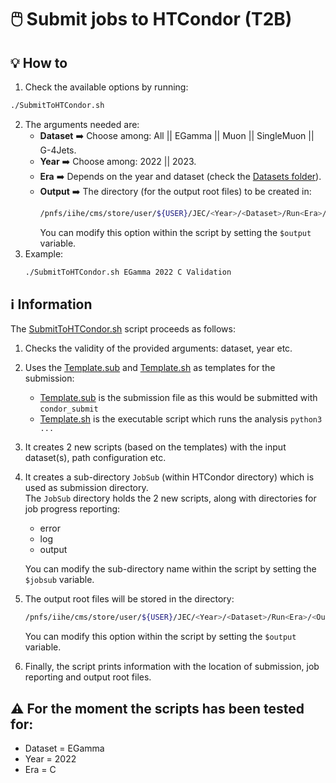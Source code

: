 # 🖱️ Submit jobs to HTCondor (T2B)

## 💡 How to
1. Check the available options by running:
```bash
./SubmitToHTCondor.sh
```
2. The arguments needed are:
   - **Dataset** ➡️ Choose among: All || EGamma || Muon || SingleMuon || G-4Jets.
   - **Year** ➡️ Choose among: 2022 || 2023.
   - **Era** ➡️ Depends on the year and dataset (check the [Datasets folder](Datasets)).
   - **Output** ➡️ The directory (for the output root files) to be created in:
     ```bash
     /pnfs/iihe/cms/store/user/${USER}/JEC/<Year>/<Dataset>/Run<Era>/
     ```
     You can modify this option within the script by setting the ```$output``` variable.
3. Example:
   ```bash
   ./SubmitToHTCondor.sh EGamma 2022 C Validation
   ```

## ℹ️ Information
The [SubmitToHTCondor.sh](SubmitToHTCondor.sh) script proceeds as follows:
1. Checks the validity of the provided arguments: dataset, year etc.
2. Uses the [Template.sub](Template.sub) and [Template.sh](Template.sh) as templates for the submission:
   - [Template.sub](Template.sub) is the submission file as this would be submitted with ```condor_submit```
   - [Template.sh](Template.sh) is the executable script which runs the analysis ```python3 ...```
3. It creates 2 new scripts (based on the templates) with the input dataset(s), path configuration etc.
4. It creates a sub-directory ```JobSub``` (within HTCondor directory) which is used as submission directory.  
   The ```JobSub``` directory holds the 2 new scripts, along with directories for job progress reporting:
   - error
   - log
   - output
   
   You can modify the sub-directory name within the script by setting the ```$jobsub``` variable.
5. The output root files will be stored in the directory:
   ```bash
   /pnfs/iihe/cms/store/user/${USER}/JEC/<Year>/<Dataset>/Run<Era>/<Output>
   ```
   You can modify this option within the script by setting the ```$output``` variable.
6. Finally, the script prints information with the location of submission, job reporting and output root files.

## ⚠️ For the moment the scripts has been tested for:
- Dataset = EGamma
- Year = 2022
- Era = C
   

